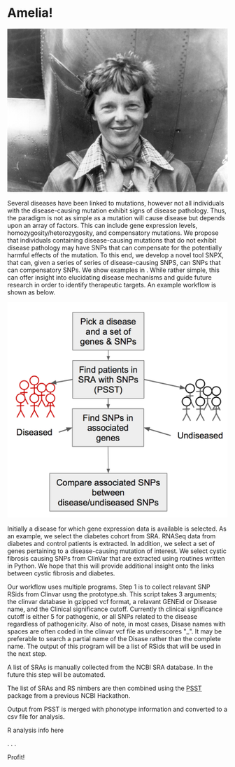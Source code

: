 # Amelia!

![Amelia Earhart](https://github.com/NCBI-Hackathons/Amelia/blob/master/Amelia_Earhart_standing_under_nose_of_her_Lockheed_Model_10-E_Electra%2C_small.jpg)

Several diseases have been linked to mutations, however not all individuals with the disease-causing mutation exhibit signs of disease pathology.  Thus, the paradigm is not as simple as a mutation will cause disease but depends upon an array of factors.  This can include gene expression levels, homozygosity/heterozygosity, and compensatory mutations.  We propose that individuals containing disease-causing mutations that do not exhibit disease pathology may have SNPs that can compensate for the potentially harmful effects of the mutation.  To this end, we develop a novel tool SNPX, that can, given a series of series of disease-causing SNPS, can SNPs that can compensatory SNPs.  We show examples in <enter the diseases>.  While rather simple, this can offer insight into elucidating disease mechanisms and guide future research in order to identify therapeutic targets. An example workflow is shown as below.  
  
![Workflow Diagram](https://github.com/NCBI-Hackathons/Amelia/blob/master/workflow.image.png)

Initially a disease for which gene expression data is available is selected.  As an example, we select the diabetes cohort from SRA.  RNASeq data from diabetes and control patients is extracted.  In addition, we select a set of genes pertaining to a disease-causing mutation of interest.  We select cystic fibrosis causing SNPs from ClinVar that are extracted using routines written in Python. We hope that this will provide additional insight onto the links between cystic fibrosis and diabetes.  

Our workflow uses multiple programs. Step 1 is to collect relavant SNP RSids from Clinvar usng the prototype.sh. This script takes 3 arguments; the clinvar database in gzipped vcf format, a relavant GENEid or Disease name, and the Clinical significance cutoff. Currently th clinical significance cutoff is either 5 for pathogenic, or all SNPs related to the disease regardless of pathogenicity. Also of note, in most cases, Disase names with spaces are often coded in the clinvar vcf file as underscores "_". It may be preferable to search a partial name of the Disase rather than the complete name. The output of this program will be a list of RSids that will be used in the next step.

A list of SRAs is manually collected from the NCBI SRA database. In the future this step will be automated.

The list of SRAs and RS nimbers are then combined using the [PSST](https://github.com/NCBI-Hackathons/PSST) package from a previous NCBI Hackathon. <Jake Write this section> 

Output from PSST is merged with phonotype information and converted to a csv file for analysis.

R analysis info here

.
.
.

Profit!

